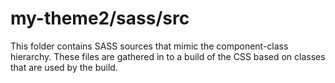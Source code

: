# my-theme2/sass/src

This folder contains SASS sources that mimic the component-class hierarchy. These files
are gathered in to a build of the CSS based on classes that are used by the build.
